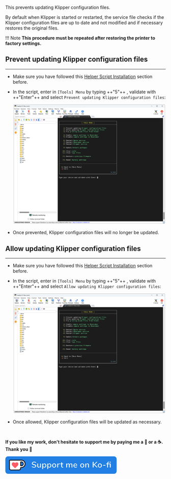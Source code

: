 This prevents updating Klipper configuration files.

By default when Klipper is started or restarted, the service file checks if the Klipper configuration files are up to date and not modified and if necessary restores the original files.

!!! Note
    **This procedure must be repeated after restoring the printer to factory settings.**


## Prevent updating Klipper configuration files
<hr>

- Make sure you have followed this <a href="../../helper-script/helper-script-installation">Helper Script Installation</a> section before.

- In the script, enter in `[Tools] Menu` by typing ++"5"++ , validate with ++"Enter"++ and select `Prevent updating Klipper configuration files`:

    <img width="900" src="../../assets/img/Creality-Helper-Script/Tools_Menu.png">

- Once prevented, Klipper configuration files will no longer be updated.


## Allow updating Klipper configuration files
<hr>

- Make sure you have followed this <a href="../../helper-script/helper-script-installation">Helper Script Installation</a> section before.

- In the script, enter in `[Tools] Menu` by typing ++"5"++ , validate with ++"Enter"++ and select `Allow updating Klipper configuration files`:

    <img width="900" src="../../assets/img/Creality-Helper-Script/Tools_Menu.png">

- Once allowed, Klipper configuration files will be updated as necessary.

<br />

**If you like my work, don't hesitate to support me by paying me a 🍺 or a ☕. Thank you 🙂**

<a href="https://ko-fi.com/guilouz" target="_blank"><img width="350" src="../../assets/img/home/Ko-fi.png"></a>
